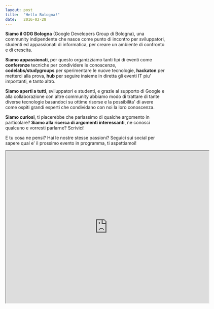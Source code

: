```yaml
---
layout: post
title:  "Hello Bologna!"
date:   2016-02-28
---
```

**Siamo il GDG Bologna** (Google Developers Group di Bologna), una community indipendente che nasce come punto di incontro per sviluppatori, studenti ed appassionati di informatica, per creare un ambiente di confronto e di crescita.

**Siamo appassionati**, per questo organizziamo tanti tipi di eventi come **conferenze** tecniche per condividere le conoscenze, **codelabs/studygroups** per sperimentare le nuove tecnologie, **hackaton** per metterci alla prova, **hub** per seguire insieme in diretta gli eventi IT piu' importanti, e tanto altro.

**Siamo aperti a tutti**, sviluppatori e studenti, e grazie al supporto di Google e alla collaborazione con altre community abbiamo modo di trattare di tante diverse tecnologie basandoci su ottime risorse e la possibilita' di avere come ospiti grandi esperti che condividano con noi la loro conoscenza.

**Siamo curiosi**, ti piacerebbe che parlassimo di qualche argomento in particolare?
**Siamo alla ricerca di argomenti interessanti**, ne conosci qualcuno e vorresti parlarne?
Scrivici!

E tu cosa ne pensi? Hai le nostre stesse passioni?
Seguici sui social per sapere qual e' il prossimo evento in programma, ti aspettiamoi!


<iframe src="https://www.google.com/maps/d/u/0/embed?mid=zYqxIJZmpTVI.kGhUu_bLLyCQ" width="640" height="480"></iframe>

